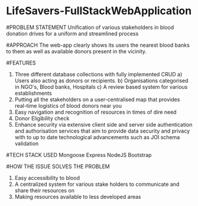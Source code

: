 # LifeSavers-FullStackWebApplication

#PROBLEM STATEMENT
Unification of various stakeholders in blood donation drives for a uniform and streamlined process

#APPROACH
The web-app clearly shows its users the nearest blood banks to them as well as available donors present in the vicinity.

#FEATURES
1. Three different database collections with fully implemented CRUD
       a) Users also acting as donors or recipients.
       b) Organisations categorised in NGO's, Blood banks, Hospitals
       c) A review based system for various establishments
2. Putting all the stakeholders on a user-centralised map that provides real-time logistics of blood donors near you
3. Easy navigation and recognition of resources in times of dire need
4. Donor Eligibility check
5. Enhance security via extensive client side and server side authentication and authorisation services that aim to provide data security
 and privacy with to up to date technological advancements such as JOI schema validation
 
 #TECH STACK USED
 Mongoose
 Express
 NodeJS
 Bootstrap
 
 #HOW THE ISSUE SOLVES THE PROBLEM
 1. Easy accessibility to blood
 2. A centralized system for various stake holders to communicate and share their resources on
 3. Making resources available to less developed areas

 



